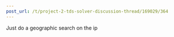 ```yaml
---
post_url: /t/project-2-tds-solver-discussion-thread/169029/364
---
```

Just do a geographic search on the ip